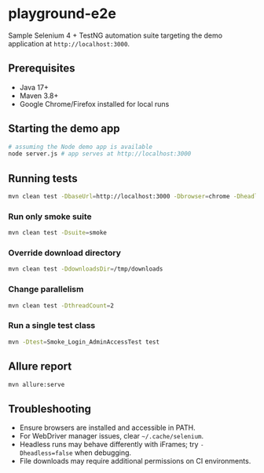 # playground-e2e

Sample Selenium 4 + TestNG automation suite targeting the demo application at `http://localhost:3000`.

## Prerequisites
- Java 17+
- Maven 3.8+
- Google Chrome/Firefox installed for local runs

## Starting the demo app
```bash
# assuming the Node demo app is available
node server.js # app serves at http://localhost:3000
```

## Running tests
```bash
mvn clean test -DbaseUrl=http://localhost:3000 -Dbrowser=chrome -Dheadless=true
```

### Run only smoke suite
```bash
mvn clean test -Dsuite=smoke
```

### Override download directory
```bash
mvn clean test -DdownloadsDir=/tmp/downloads
```

### Change parallelism
```bash
mvn clean test -DthreadCount=2
```

### Run a single test class
```bash
mvn -Dtest=Smoke_Login_AdminAccessTest test
```

## Allure report
```bash
mvn allure:serve
```

## Troubleshooting
- Ensure browsers are installed and accessible in PATH.
- For WebDriver manager issues, clear `~/.cache/selenium`.
- Headless runs may behave differently with iFrames; try `-Dheadless=false` when debugging.
- File downloads may require additional permissions on CI environments.
